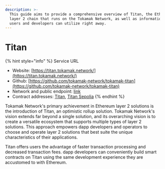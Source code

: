 ```yaml
---
description: >-
  This guide aims to provide a comprehensive overview of Titan, the Ethereum
  layer 2 chain that runs on the Tokamak Network, as well as information that
  users and developers can utilize right away.
---
```


# Titan

{% hint style="info" %}
Service URL

* Website: [https://titan.tokamak.network/](https://titan.tokamak.network/)
* Github: [https://github.com/tokamak-network/tokamak-titan](https://github.com/tokamak-network/tokamak-titan)
* Network and public endpoint: [link](networks-and-public-endpoints.md)
* Contract addresses: [Titan](contract-addresses.md), [Titan Sepolia](contract-addresses-testnet.md)&#x20;
{% endhint %}

Tokamak Network's primary achievement in Ethereum layer 2 solutions is the introduction of Titan, an optimistic rollup solution. Tokamak Network's vision extends far beyond a single solution, and its overarching vision is to create a versatile ecosystem that supports multiple types of layer 2 solutions. This approach empowers dapp developers and operators to choose and operate layer 2 solutions that best suite the unique characteristics of their applications.

Titan offers users the advantage of faster transaction processing and decreased transaction fees. dapp developers can conveniently build smart contracts on Titan using the same development experience they are accustomed to with Ethereum.
